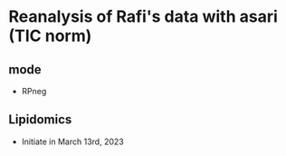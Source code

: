 # Reanalysis of Rafi's data with asari (TIC norm)


## mode 
- RPneg

## Lipidomics
- Initiate in March 13rd, 2023
